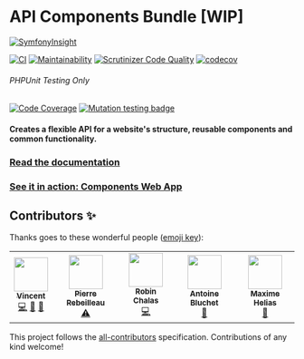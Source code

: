 # API Components Bundle [WIP]
[![SymfonyInsight](https://insight.symfony.com/projects/e03bfd9e-5f16-4e40-bce1-624f1b9246dc/big.svg)](https://insight.symfony.com/projects/e03bfd9e-5f16-4e40-bce1-624f1b9246dc)

[![CI](https://github.com/components-web-app/api-components-bundle/workflows/CI/badge.svg?branch=master)](https://github.com/components-web-app/api-components-bundle/actions?query=workflow%3ACI)
[![Maintainability](https://api.codeclimate.com/v1/badges/6d388db1c65f6a76a41c/maintainability)](https://codeclimate.com/github/components-web-app/api-components-bundle/maintainability)
[![Scrutinizer Code Quality](https://scrutinizer-ci.com/g/components-web-app/api-components-bundle/badges/quality-score.png?b=master)](https://scrutinizer-ci.com/g/components-web-app/api-components-bundle/?branch=master)
[![codecov](https://codecov.io/gh/components-web-app/api-components-bundle/branch/master/graph/badge.svg)](https://codecov.io/gh/components-web-app/api-components-bundle)

###### PHPUnit Testing Only

[![Code Coverage](https://scrutinizer-ci.com/g/components-web-app/api-components-bundle/badges/coverage.png?b=master)](https://scrutinizer-ci.com/g/components-web-app/api-components-bundle/?branch=master)
[![Mutation testing badge](https://img.shields.io/endpoint?style=flat&url=https%3A%2F%2Fbadge-api.stryker-mutator.io%2Fgithub.com%2Fcomponents-web-app%2Fapi-components-bundle%2Fmaster)](https://dashboard.stryker-mutator.io/reports/github.com/components-web-app/api-components-bundle/master)

#### Creates a flexible API for a website's structure, reusable components and common functionality.

### **[Read the documentation](https://docs.api.cwa.rocks/)**

### **[See it in action: Components Web App](https://github.com/components-web-app/components-web-app)**

## Contributors ✨

Thanks goes to these wonderful people ([emoji key](https://allcontributors.org/docs/en/emoji-key)):

<!-- ALL-CONTRIBUTORS-LIST:START - Do not remove or modify this section -->
<!-- prettier-ignore-start -->
<!-- markdownlint-disable -->
<table>
  <tr>
    <td align="center"><a href="https://les-tilleuls.coop"><img src="https://avatars1.githubusercontent.com/u/407859?v=4" width="60px;" alt=""/><br /><sub><b>Vincent</b></sub></a><br /><a href="https://github.com/components-web-app/api-components-bundle/commits?author=vincentchalamon" title="Code">💻</a> <a href="#ideas-vincentchalamon" title="Ideas, Planning, & Feedback">🤔</a> <a href="https://github.com/components-web-app/api-components-bundle/pulls?q=is%3Apr+reviewed-by%3Avincentchalamon" title="Reviewed Pull Requests">👀</a></td>
    <td align="center"><a href="https://github.com/PierreRebeilleau"><img src="https://avatars1.githubusercontent.com/u/49146882?v=4" width="60px;" alt=""/><br /><sub><b>Pierre Rebeilleau</b></sub></a><br /><a href="https://github.com/components-web-app/api-components-bundle/commits?author=PierreRebeilleau" title="Tests">⚠️</a></td>
    <td align="center"><a href="https://github.com/chalasr"><img src="https://avatars0.githubusercontent.com/u/7502063?v=4" width="60px;" alt=""/><br /><sub><b>Robin Chalas</b></sub></a><br /><a href="https://github.com/components-web-app/api-components-bundle/commits?author=chalasr" title="Code">💻</a></td>
    <td align="center"><a href="https://soyuka.me"><img src="https://avatars3.githubusercontent.com/u/1321971?v=4" width="60px;" alt=""/><br /><sub><b>Antoine Bluchet</b></sub></a><br /><a href="https://github.com/components-web-app/api-components-bundle/issues?q=author%3Asoyuka" title="Bug reports">🐛</a></td>
    <td align="center"><a href="https://twitter.com/maxhelias"><img src="https://avatars2.githubusercontent.com/u/12966574?v=4" width="60px;" alt=""/><br /><sub><b>Maxime Helias</b></sub></a><br /><a href="https://github.com/components-web-app/api-components-bundle/commits?author=maxhelias" title="Documentation">📖</a></td>
  </tr>
</table>

<!-- markdownlint-enable -->
<!-- prettier-ignore-end -->
<!-- ALL-CONTRIBUTORS-LIST:END -->

This project follows the [all-contributors](https://github.com/all-contributors/all-contributors) specification. Contributions of any kind welcome!
